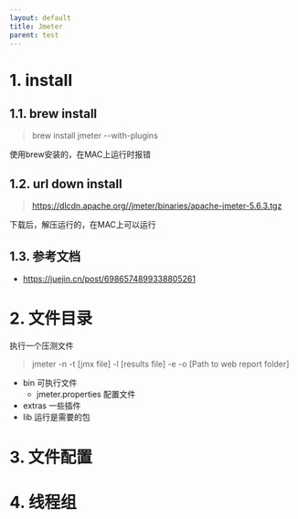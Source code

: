 ```yaml
---
layout: default
title: Jmeter
parent: test
---
```


# 1. install

## 1.1. brew install

> brew install jmeter --with-plugins

使用brew安装的，在MAC上运行时报错

## 1.2. url down install

> https://dlcdn.apache.org//jmeter/binaries/apache-jmeter-5.6.3.tgz

下载后，解压运行的，在MAC上可以运行

## 1.3. 参考文档

- https://juejin.cn/post/6986574899338805261

# 2. 文件目录

执行一个压测文件
> jmeter -n -t [jmx file] -l [results file] -e -o [Path to web report folder]

- bin 可执行文件
    - jmeter.properties 配置文件
- extras 一些插件
- lib 运行是需要的包

# 3. 文件配置

# 4. 线程组